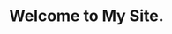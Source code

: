 ---
layout: article
title: Welcome to My Site.
mode: immersive
show_title: false
show_edit_on_github: false
show_date: false
show_tags: false
comment: false
lightbox: true
header:
  theme: dark
  background: 'rgba(32, 48, 40, .4)'
article_header:
  type: cover
  theme: dark
  align: center
  image:
    src: https://i.loli.net/2020/01/09/dLjMeDHsXNm1E2T.jpg
show_subscribe: true
license: false
sharing: true
show_author_profile: true
---